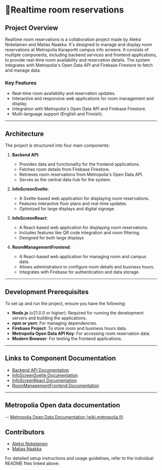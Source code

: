 # 🏫Realtime room reservations

## Project Overview

Realtime room reservations is a collaboration project made by Aleksi Nokelainen and Matias Naakka. It's designed to manage and display room reservations at Metropolia Karaportti campus info screens. It consists of multiple components, including backend services and frontend applications, to provide real-time room availability and reservation details. The system integrates with Metropolia's Open Data API and Firebase Firestore to fetch and manage data.

### Key Features
- Real-time room availability and reservation updates.
- Interactive and responsive web applications for room management and display.
- Integration with Metropolia's Open Data API and Firebase Firestore.
- Multi-language support (English and Finnish).

---

## Architecture

The project is structured into four main components:

1. **Backend API**:
   - Provides data and functionality for the frontend applications.
   - Fetches room details from Firebase Firestore.
   - Retrieves room reservations from Metropolia's Open Data API.
   - Serves as the central data hub for the system.

2. **InfoScreenSvelte**:
   - A Svelte-based web application for displaying room reservations.
   - Features interactive floor plans and real-time updates.
   - Optimized for large displays and digital signage.

3. **InfoScreenReact**:
   - A React-based web application for displaying room reservations.
   - Includes features like QR code integration and room filtering.
   - Designed for both large displays

4. **RoomManagementFrontend**:
   - A React-based web application for managing room and campus data.
   - Allows administrators to configure room details and business hours.
   - Integrates with Firebase for authentication and data storage.

---

## Development Prerequisites

To set up and run the project, ensure you have the following:

- **Node.js** (v21.0.0 or higher): Required for running the development servers and building the applications.
- **npm or yarn**: For managing dependencies.
- **Firebase Project**: To store room and business hours data.
- **Metropolia Open Data API Key**: For accessing room reservation data.
- **Modern Browser**: For testing the frontend applications.

---

## Links to Component Documentation

- [Backend API Documentation](./backend-api/README.md)
- [InfoScreenSvelte Documentation](./infoscreensvelte/README.md)
- [InfoScreenReact Documentation](./infoscreenreact/README.md)
- [RoomManagementFrontend Documentation](./RoomManagementFrontend/README.md)

---

## Metropolia Open data documentation

-- [Metropolia Open Data Documentation (wiki.metropolia.fi)](https://wiki.metropolia.fi/display/opendata/Varaukset)

## Contributors

- [Aleksi Nokelainen](https://github.com/Krugou)
- [Matias Naakka](https://github.com/matiasnaakka)

For detailed setup instructions and usage guidelines, refer to the individual README files linked above.
